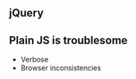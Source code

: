 jQuery
----------------------------------------

Plain JS is troublesome
-----------------------------------------

- Verbose
- Browser inconsistencies